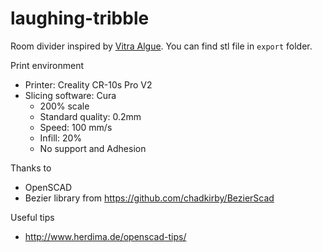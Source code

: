 # laughing-tribble
Room divider inspired by [Vitra Algue](https://www.vitra.com/en-us/living/product/details/algue). You can find stl file in `export` folder. 

Print environment 
 * Printer: Creality CR-10s Pro V2 
 * Slicing software: Cura
   * 200% scale 
   * Standard quality: 0.2mm
   * Speed: 100 mm/s
   * Infill: 20%
   * No support and Adhesion 
  
Thanks to 
 * OpenSCAD 
 * Bezier library from https://github.com/chadkirby/BezierScad

Useful tips
 * http://www.herdima.de/openscad-tips/